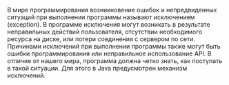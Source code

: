 В мире программирования возникновение ошибок и непредвиденных ситуаций при выполнении программы называют исключением (exception). В программе исключения могут возникать в результате неправильных действий пользователя, отсутствии необходимого ресурса на диске, или потери соединения с сервером по сети. Причинами исключений при выполнении программы также могут быть ошибки программирования или неправильное использование API. В отличие от нашего мира, программа должна четко знать, как поступать в такой ситуации. Для этого в Java предусмотрен механизм исключений.